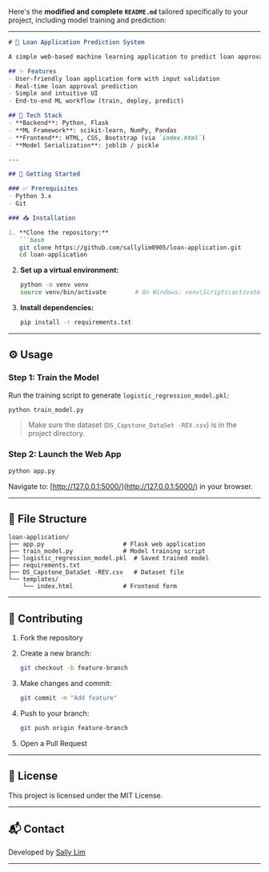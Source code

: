 Here's the **modified and complete `README.md`** tailored specifically to your project, including model training and prediction:

---

````markdown
# 🏦 Loan Application Prediction System

A simple web-based machine learning application to predict loan approval using a logistic regression model. Built with Flask and Scikit-learn.

## ✨ Features
- User-friendly loan application form with input validation  
- Real-time loan approval prediction  
- Simple and intuitive UI  
- End-to-end ML workflow (train, deploy, predict)

## 🧰 Tech Stack
- **Backend**: Python, Flask  
- **ML Framework**: scikit-learn, NumPy, Pandas  
- **Frontend**: HTML, CSS, Bootstrap (via `index.html`)  
- **Model Serialization**: joblib / pickle

---

## 🚀 Getting Started

### ✅ Prerequisites
- Python 3.x  
- Git  

### 📥 Installation

1. **Clone the repository:**
   ```bash
   git clone https://github.com/sallylim0905/loan-application.git
   cd loan-application
````

2. **Set up a virtual environment:**

   ```bash
   python -m venv venv
   source venv/bin/activate        # On Windows: venv\Scripts\activate
   ```

3. **Install dependencies:**

   ```bash
   pip install -r requirements.txt
   ```

---

## ⚙️ Usage

### Step 1: Train the Model

Run the training script to generate `logistic_regression_model.pkl`:

```bash
python train_model.py
```

> Make sure the dataset (`DS_Capstone_DataSet -REV.csv`) is in the project directory.

### Step 2: Launch the Web App

```bash
python app.py
```

Navigate to: [http://127.0.0.1:5000/](http://127.0.0.1:5000/) in your browser.

---

## 📁 File Structure

```
loan-application/
├── app.py                      # Flask web application
├── train_model.py              # Model training script
├── logistic_regression_model.pkl  # Saved trained model
├── requirements.txt
├── DS_Capstone_DataSet -REV.csv   # Dataset file
└── templates/
    └── index.html              # Frontend form
```

---

## 🤝 Contributing

1. Fork the repository
2. Create a new branch:

   ```bash
   git checkout -b feature-branch
   ```
3. Make changes and commit:

   ```bash
   git commit -m "Add feature"
   ```
4. Push to your branch:

   ```bash
   git push origin feature-branch
   ```
5. Open a Pull Request

---

## 📄 License

This project is licensed under the MIT License.

---

## 📬 Contact

Developed by [Sally Lim](https://github.com/sallylim0905)

---

